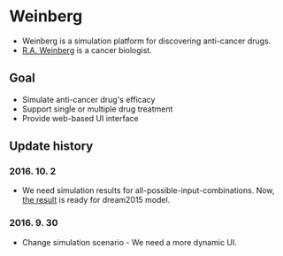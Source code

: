 # Weinberg

* Weinberg is a simulation platform for discovering anti-cancer drugs. 
* [R.A. Weinberg](https://en.wikipedia.org/wiki/Robert_Weinberg) is a cancer biologist. 

## Goal  

* Simulate anti-cancer drug's efficacy
* Support single or multiple drug treatment 
* Provide web-based UI interface

## Update history

### 2016. 10. 2

* We need simulation results for all-possible-input-combinations. Now, [the result](http://gofile.me/3gpVt/RdKxD0KVg) is ready for dream2015 model.

### 2016. 9. 30 

* Change simulation scenario - We need a more dynamic UI.



